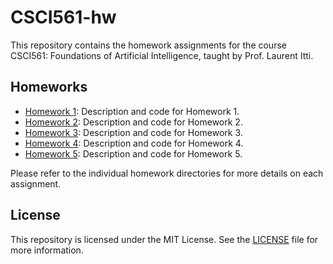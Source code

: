 # CSCI561-hw

This repository contains the homework assignments for the course CSCI561: Foundations of Artificial Intelligence, taught by Prof. Laurent Itti.

## Homeworks

- [Homework 1](./homework1/README.md): Description and code for Homework 1.
- [Homework 2](./homework2/README.md): Description and code for Homework 2.
- [Homework 3](./homework3/README.md): Description and code for Homework 3.
- [Homework 4](./homework4/README.md): Description and code for Homework 4.
- [Homework 5](./homework5/README.md): Description and code for Homework 5.

Please refer to the individual homework directories for more details on each assignment.

## License

This repository is licensed under the MIT License. See the [LICENSE](./LICENSE) file for more information.
